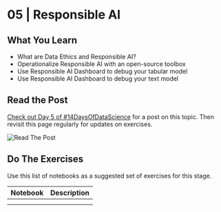 # 05 | Responsible AI

## What You Learn
- What are Data Ethics and Responsible AI?
- Operationalize Responsible AI with an open-source toolbox
- Use Responsible AI Dashboard to debug your tabular model
- Use Responsible AI Dashboard to debug your text model

## Read the Post

[Check out Day 5 of #14DaysOfDataScience](https://30daysof.github.io/data-science-day/week-2/5-responsible-ai/) for a post on this topic. Then revisit this page regularly for updates on exercises.

![Read The Post](https://30daysof.github.io/data-science-day/_astro/DatatScienceDay-DevTools-5.6iPG_Q8o_Z1GoaJ8.webp)

## Do The Exercises

Use this list of notebooks as a suggested set of exercises for this stage. 

| Notebook | Description |
| --- | --- |
| | |
| | |